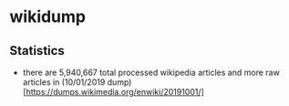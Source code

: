 # wikidump

## Statistics  
* there are 5,940,667 total processed wikipedia articles and more raw articles in (10/01/2019 dump) [https://dumps.wikimedia.org/enwiki/20191001/]
  
